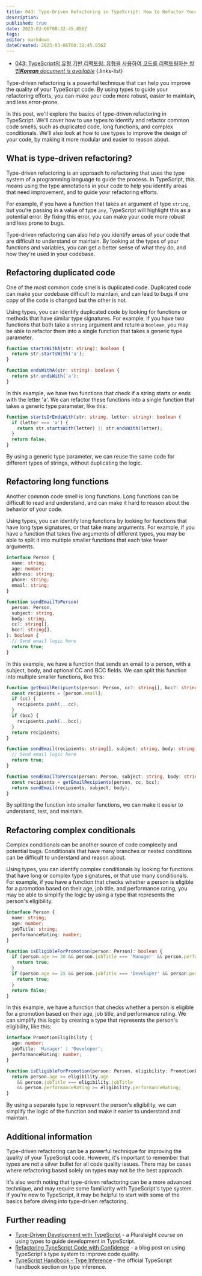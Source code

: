 ```yaml
---
title: 043: Type-Driven Refactoring in TypeScript: How to Refactor Your Code with Types
description: 
published: true
date: 2023-03-06T00:32:45.856Z
tags: 
editor: markdown
dateCreated: 2023-03-06T00:32:45.856Z
---
```


- [043: TypeScript의 유형 기반 리팩토링: 유형을 사용하여 코드를 리팩토링하는 방법***Korean** document is available*](/ko/Knowledge-base/TypeScript/Learning/043-type-driven-refactoring-in-typescript-how-to-refactor-your-code-with-types)
{.links-list}



Type-driven refactoring is a powerful technique that can help you improve the quality of your TypeScript code. By using types to guide your refactoring efforts, you can make your code more robust, easier to maintain, and less error-prone.

In this post, we'll explore the basics of type-driven refactoring in TypeScript. We'll cover how to use types to identify and refactor common code smells, such as duplicated code, long functions, and complex conditionals. We'll also look at how to use types to improve the design of your code, by making it more modular and easier to reason about.

## What is type-driven refactoring?

Type-driven refactoring is an approach to refactoring that uses the type system of a programming language to guide the process. In TypeScript, this means using the type annotations in your code to help you identify areas that need improvement, and to guide your refactoring efforts.

For example, if you have a function that takes an argument of type `string`, but you're passing in a value of type `any`, TypeScript will highlight this as a potential error. By fixing this error, you can make your code more robust and less prone to bugs.

Type-driven refactoring can also help you identify areas of your code that are difficult to understand or maintain. By looking at the types of your functions and variables, you can get a better sense of what they do, and how they're used in your codebase.

## Refactoring duplicated code

One of the most common code smells is duplicated code. Duplicated code can make your codebase difficult to maintain, and can lead to bugs if one copy of the code is changed but the other is not.

Using types, you can identify duplicated code by looking for functions or methods that have similar type signatures. For example, if you have two functions that both take a `string` argument and return a `boolean`, you may be able to refactor them into a single function that takes a generic type parameter.

```typescript
function startsWithA(str: string): boolean {
  return str.startsWith('a');
}

function endsWithA(str: string): boolean {
  return str.endsWith('a');
}
```

In this example, we have two functions that check if a string starts or ends with the letter 'a'. We can refactor these functions into a single function that takes a generic type parameter, like this:

```typescript
function startsOrEndsWith(str: string, letter: string): boolean {
  if (letter === 'a') {
    return str.startsWith(letter) || str.endsWith(letter);
  }
  return false;
}
```

By using a generic type parameter, we can reuse the same code for different types of strings, without duplicating the logic.

## Refactoring long functions

Another common code smell is long functions. Long functions can be difficult to read and understand, and can make it hard to reason about the behavior of your code.

Using types, you can identify long functions by looking for functions that have long type signatures, or that take many arguments. For example, if you have a function that takes five arguments of different types, you may be able to split it into multiple smaller functions that each take fewer arguments.

```typescript
interface Person {
  name: string;
  age: number;
  address: string;
  phone: string;
  email: string;
}

function sendEmailToPerson(
  person: Person,
  subject: string,
  body: string,
  cc?: string[],
  bcc?: string[],
): boolean {
  // Send email logic here
  return true;
}
```

In this example, we have a function that sends an email to a person, with a subject, body, and optional CC and BCC fields. We can split this function into multiple smaller functions, like this:

```typescript
function getEmailRecipients(person: Person, cc?: string[], bcc?: string[]): string[] {
  const recipients = [person.email];
  if (cc) {
    recipients.push(...cc);
  }
  if (bcc) {
    recipients.push(...bcc);
  }
  return recipients;
}

function sendEmail(recipients: string[], subject: string, body: string): boolean {
  // Send email logic here
  return true;
}

function sendEmailToPerson(person: Person, subject: string, body: string, cc?: string[], bcc?: string[]): boolean {
  const recipients = getEmailRecipients(person, cc, bcc);
  return sendEmail(recipients, subject, body);
}
```

By splitting the function into smaller functions, we can make it easier to understand, test, and maintain.

## Refactoring complex conditionals

Complex conditionals can be another source of code complexity and potential bugs. Conditionals that have many branches or nested conditions can be difficult to understand and reason about.

Using types, you can identify complex conditionals by looking for functions that have long or complex type signatures, or that use many conditionals. For example, if you have a function that checks whether a person is eligible for a promotion based on their age, job title, and performance rating, you may be able to simplify the logic by using a type that represents the person's eligibility.

```typescript
interface Person {
  name: string;
  age: number;
  jobTitle: string;
  performanceRating: number;
}

function isEligibleForPromotion(person: Person): boolean {
  if (person.age >= 30 && person.jobTitle === 'Manager' && person.performanceRating >= 4) {
    return true;
  }
  if (person.age >= 25 && person.jobTitle === 'Developer' && person.performanceRating >= 3) {
    return true;
  }
  return false;
}
```

In this example, we have a function that checks whether a person is eligible for a promotion based on their age, job title, and performance rating. We can simplify this logic by creating a type that represents the person's eligibility, like this:

```typescript
interface PromotionEligibility {
  age: number;
  jobTitle: 'Manager' | 'Developer';
  performanceRating: number;
}

function isEligibleForPromotion(person: Person, eligibility: PromotionEligibility): boolean {
  return person.age >= eligibility.age
    && person.jobTitle === eligibility.jobTitle
    && person.performanceRating >= eligibility.performanceRating;
}
```

By using a separate type to represent the person's eligibility, we can simplify the logic of the function and make it easier to understand and maintain.

## Additional information

Type-driven refactoring can be a powerful technique for improving the quality of your TypeScript code. However, it's important to remember that types are not a silver bullet for all code quality issues. There may be cases where refactoring based solely on types may not be the best approach.

It's also worth noting that type-driven refactoring can be a more advanced technique, and may require some familiarity with TypeScript's type system. If you're new to TypeScript, it may be helpful to start with some of the basics before diving into type-driven refactoring.

## Further reading

- [Type-Driven Development with TypeScript](https://www.pluralsight.com/courses/typescript-type-driven-development) - a Pluralsight course on using types to guide development in TypeScript.
- [Refactoring TypeScript Code with Confidence](https://www.sitepen.com/blog/refactoring-typescript-code-with-confidence/) - a blog post on using TypeScript's type system to improve code quality.
- [TypeScript Handbook - Type Inference](https://www.typescriptlang.org/docs/handbook/type-inference.html) - the official TypeScript handbook section on type inference.